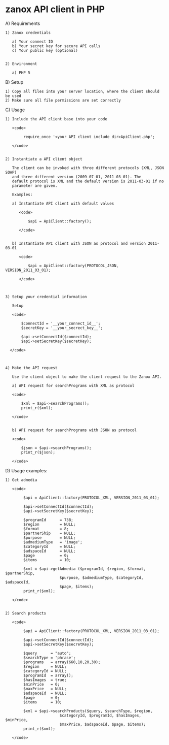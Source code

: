 zanox API client in PHP
=======================

A)  Requirements

    1) Zanox credentials

       a) Your connect ID
       b) Your secret key for secure API calls
       c) Your public key (optional)


    2) Environment

       a) PHP 5



B)  Setup

    1) Copy all files into your server location, where the client should be used
    2) Make sure all file permissions are set correctly



C)  Usage

    1) Include the API client base into your code

       <code>

            require_once '<your API client include dir>ApiClient.php';

       </code>


    2) Instantiate a API client object

       The client can be invoked with three different protocols (XML, JSON SOAP)
       and three different version (2009-07-01, 2011-03-01). The
       default protocol is XML and the default version is 2011-03-01 if no
       parameter are given.

       Examples:

       a) Instantiate API client with default values

          <code>

              $api = ApiClient::factory();

          </code>


       b) Instantiate API client with JSON as protocol and version 2011-03-01

          <code>

              $api = ApiClient::factory(PROTOCOL_JSON, VERSION_2011_03_01);

          </code>



    3) Setup your credential information

       Setup

       <code>

           $connectId = '__your_connect_id__';
           $secretKey = '__your_secrect_key__';

           $api->setConnectId($connectId);
           $api->setSecretKey($secretKey);

      </code>



    4) Make the API request

       Use the client object to make the client request to the Zanox API.

       a) API request for searchPrograms with XML as protocol

       <code>

           $xml = $api->searchPrograms();
           print_r($xml);

       </code>


       b) API request for searchPrograms with JSON as protocol

       <code>

           $json = $api->searchPrograms();
           print_r($json);

       </code>


D)  Usage examples:

    1) Get admedia

       <code>

            $api = ApiClient::factory(PROTOCOL_XML, VERSION_2011_03_01);

            $api->setConnectId($connectId);
            $api->setSecretKey($secretKey);

            $programId      = 738;
            $region         = NULL;
            $format         = 8;
            $partnerShip    = NULL;
            $purpose        = NULL;
            $admediumType   = 'image';
            $categoryId     = NULL;
            $adspaceId      = NULL;
            $page           = 0;
            $items          = 10;

            $xml = $api->getAdmedia ($programId, $region, $format, $partnerShip,
                            $purpose, $admediumType, $categoryId, $adspaceId,
                            $page, $items);
            print_r($xml);

       </code>


    2) Search products

       <code>

            $api = ApiClient::factory(PROTOCOL_XML, VERSION_2011_03_01);

            $api->setConnectId($connectId);
            $api->setSecretKey($secretKey);

            $query      = "auto";
            $searchType = 'phrase';
            $programs   = array(660,10,20,30);
            $region     = NULL;
            $categoryId = NULL;
            $programId  = array();
            $hasImages  = true;
            $minPrice   = 0;
            $maxPrice   = NULL;
            $adspaceId  = NULL;
            $page       = 0;
            $items      = 10;

            $xml = $api->searchProducts($query, $searchType, $region,
                            $categoryId, $programId, $hasImages, $minPrice,
                            $maxPrice, $adspaceId, $page, $items);
            print_r($xml);

       </code>
